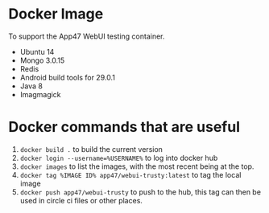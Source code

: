 
Docker Image
============

To support the App47 WebUI testing container.

* Ubuntu 14
* Mongo 3.0.15
* Redis
* Android build tools for 29.0.1
* Java 8
* Imagmagick

Docker commands that are useful
===============================

1. `docker build .` to build the current version
2. `docker login --username=%USERNAME%` to log into docker hub
2. `docker images` to list the images, with the most recent being at the top.
3. `docker tag %IMAGE ID% app47/webui-trusty:latest` to tag the local image
4. `docker push app47/webui-trusty` to push to the hub, this tag can then be used in circle ci files or other places.